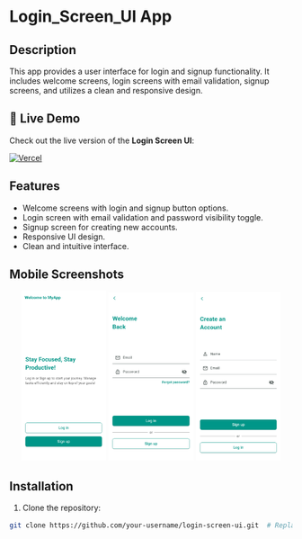 # Login_Screen_UI App

## Description

This app provides a user interface for login and signup functionality. It includes welcome screens, login screens with email validation, signup screens, and utilizes a clean and responsive design.

## 🚀 Live Demo  
Check out the live version of the **Login Screen UI**:  

[![Vercel](https://img.shields.io/badge/Deployed%20on-Vercel-000000?style=for-the-badge&logo=vercel&logoColor=white)](https://login-screen-ui.vercel.app/)

## Features

- Welcome screens with login and signup button options.
- Login screen with email validation and password visibility toggle.
- Signup screen for creating new accounts.
- Responsive UI design.
- Clean and intuitive interface.

## Mobile Screenshots

<p align="center">
  <img src="./app_screenshots/welcome_screen_mobile.png" alt="Welcome Screen Mobile" width="30%"/>
  <img src="./app_screenshots/login_screen_mobile.png" alt="Login Screen Mobile" width="30%"/>
  <img src="./app_screenshots/signup_screen_mobile.png" alt="Signup Screen Mobile" width="30%"/>
</p>

## Installation

1. Clone the repository:
```bash
git clone https://github.com/your-username/login-screen-ui.git  # Replace with your actual GitHub repository URL
```
